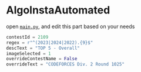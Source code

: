 # AlgoInstaAutomated

open [`main.py`](./main.py), and edit this part based on your needs

```py
contestId = 2109
regex = r"^(2023|2024|2022).{9}$"
descText = "TOP 5 - Overall"
imageSelected = 1
overrideContestName = False
overrideText = "CODEFORCES Div. 2 Round 1025"
```